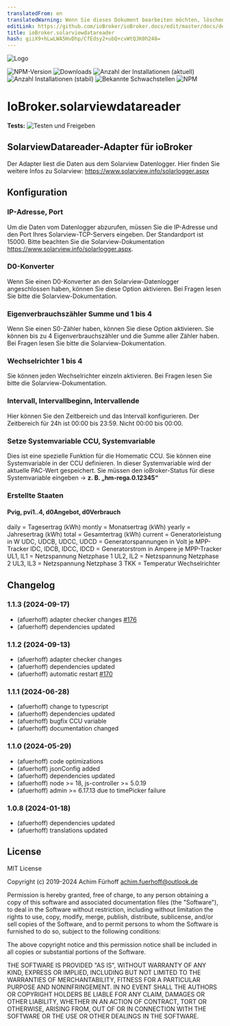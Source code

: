 ```yaml
---
translatedFrom: en
translatedWarning: Wenn Sie dieses Dokument bearbeiten möchten, löschen Sie bitte das Feld "translationsFrom". Andernfalls wird dieses Dokument automatisch erneut übersetzt
editLink: https://github.com/ioBroker/ioBroker.docs/edit/master/docs/de/adapterref/iobroker.solarviewdatareader/README.md
title: ioBroker.solarviewdatareader
hash: giiX9+hLwLWA5HvDhp/CfEdsy2+ubQ+cvWtQJK0h248=
---
```

![Logo](../../../en/adapterref/iobroker.solarviewdatareader/admin/solarviewdatareader.png)

![NPM-Version](https://img.shields.io/npm/v/iobroker.solarviewdatareader.svg)
![Downloads](https://img.shields.io/npm/dm/iobroker.solarviewdatareader.svg)
![Anzahl der Installationen (aktuell)](https://iobroker.live/badges/solarviewdatareader-installed.svg)
![Anzahl Installationen (stabil)](https://iobroker.live/badges/solarviewdatareader-stable.svg)
![Bekannte Schwachstellen](https://snyk.io/test/github/afuerhoff/ioBroker.solarviewdatareader/badge.svg)
![NPM](https://nodei.co/npm/iobroker.solarviewdatareader.png?downloads=true)

# IoBroker.solarviewdatareader
**Tests:** ![Testen und Freigeben](https://github.com/afuerhoff/ioBroker.solarviewdatareader/workflows/Test%20and%20Release/badge.svg)

## SolarviewDatareader-Adapter für ioBroker
Der Adapter liest die Daten aus dem Solarview Datenlogger.
Hier finden Sie weitere Infos zu Solarview: https://www.solarview.info/solarlogger.aspx

## Konfiguration
### IP-Adresse, Port
Um die Daten vom Datenlogger abzurufen, müssen Sie die IP-Adresse und den Port Ihres Solarview-TCP-Servers eingeben.
Der Standardport ist 15000. Bitte beachten Sie die Solarview-Dokumentation https://www.solarview.info/solarlogger.aspx.

### D0-Konverter
Wenn Sie einen D0-Konverter an den Solarview-Datenlogger angeschlossen haben, können Sie diese Option aktivieren.
Bei Fragen lesen Sie bitte die Solarview-Dokumentation.

### Eigenverbrauchszähler Summe und 1 bis 4
Wenn Sie einen S0-Zähler haben, können Sie diese Option aktivieren.
Sie können bis zu 4 Eigenverbrauchszähler und die Summe aller Zähler haben.
Bei Fragen lesen Sie bitte die Solarview-Dokumentation.

### Wechselrichter 1 bis 4
Sie können jeden Wechselrichter einzeln aktivieren.
Bei Fragen lesen Sie bitte die Solarview-Dokumentation.

### Intervall, Intervallbeginn, Intervallende
Hier können Sie den Zeitbereich und das Intervall konfigurieren. Der Zeitbereich für 24h ist 00:00 bis 23:59.
Nicht 00:00 bis 00:00.

### Setze Systemvariable CCU, Systemvariable
Dies ist eine spezielle Funktion für die Homematic CCU. Sie können eine Systemvariable in der CCU definieren.
In dieser Systemvariable wird der aktuelle PAC-Wert gespeichert.
Sie müssen den ioBroker-Status für diese Systemvariable eingeben -> **z. B. „hm-rega.0.12345“**

### Erstellte Staaten
#### Pvig, pvi1..4, d0Angebot, d0Verbrauch
daily = Tagesertrag (kWh) montly = Monatsertrag (kWh) yearly = Jahresertrag (kWh) total = Gesamtertrag (kWh) current = Generatorleistung in W UDC, UDCB, UDCC, UDCD = Generatorspannungen in Volt je MPP-Tracker IDC, IDCB, IDCC, IDCD = Generatorstrom in Ampere je MPP-Tracker UL1, IL1 = Netzspannung Netzphase 1 UL2, IL2 = Netzspannung Netzphase 2 UL3, IL3 = Netzspannung Netzphase 3 TKK = Temperatur Wechselrichter

## Changelog
### 1.1.3 (2024-09-17)
* (afuerhoff) adapter checker changes [#176](https://github.com/afuerhoff/ioBroker.solarviewdatareader/issues/176)
* (afuerhoff) dependencies updated

### 1.1.2 (2024-09-13)
* (afuerhoff) adapter checker changes
* (afuerhoff) dependencies updated
* (afuerhoff) automatic restart [#170](https://github.com/afuerhoff/ioBroker.solarviewdatareader/issues/170)

### 1.1.1 (2024-06-28)
* (afuerhoff) change to typescript
* (afuerhoff) dependencies updated
* (afuerhoff) bugfix CCU variable
* (afuerhoff) documentation changed

### 1.1.0 (2024-05-29)
* (afuerhoff) code optimizations
* (afuerhoff) jsonConfig added
* (afuerhoff) dependencies updated
* (afuerhoff) node >= 18, js-controller >= 5.0.19
* (afuerhoff) admin >= 6.17.13 due to timePicker failure

### 1.0.8 (2024-01-18)
* (afuerhoff) dependencies updated
* (afuerhoff) translations updated

## License
MIT License

Copyright (c) 2019-2024 Achim Fürhoff <achim.fuerhoff@outlook.de>

Permission is hereby granted, free of charge, to any person obtaining a copy
of this software and associated documentation files (the "Software"), to deal
in the Software without restriction, including without limitation the rights
to use, copy, modify, merge, publish, distribute, sublicense, and/or sell
copies of the Software, and to permit persons to whom the Software is
furnished to do so, subject to the following conditions:

The above copyright notice and this permission notice shall be included in all
copies or substantial portions of the Software.

THE SOFTWARE IS PROVIDED "AS IS", WITHOUT WARRANTY OF ANY KIND, EXPRESS OR
IMPLIED, INCLUDING BUT NOT LIMITED TO THE WARRANTIES OF MERCHANTABILITY,
FITNESS FOR A PARTICULAR PURPOSE AND NONINFRINGEMENT. IN NO EVENT SHALL THE
AUTHORS OR COPYRIGHT HOLDERS BE LIABLE FOR ANY CLAIM, DAMAGES OR OTHER
LIABILITY, WHETHER IN AN ACTION OF CONTRACT, TORT OR OTHERWISE, ARISING FROM,
OUT OF OR IN CONNECTION WITH THE SOFTWARE OR THE USE OR OTHER DEALINGS IN THE
SOFTWARE.